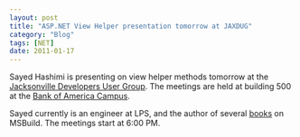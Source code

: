 ```yaml
---
layout: post
title: "ASP.NET View Helper presentation tomorrow at JAXDUG"
category: "Blog"
tags: [NET]
date: 2011-01-17
---
```



Sayed Hashimi is presenting on view helper methods tomorrow at the [Jacksonville Developers User Group](http://www.jaxdug.com). The meetings are held at building 500 at the [Bank of America Campus](http://maps.google.com/maps?q=9000+Southside+Blvd.+Jacksonville,+Fl.+32256&oe=utf-8&client=firefox-a&ie=UTF8&hq=&hnear=9000+Southside+Blvd,+Jacksonville,+Duval,+Florida+32256&gl=us&ei=ZMaNS9OXCoyRtgePociDCw&ved=0CAoQ8gEwAA&z=16).

Sayed currently is an engineer at LPS, and the author of several [books](http://www.amazon.com/Sayed-Ibrahim-Hashimi/e/B002BM214I/ref=sr_ntt_srch_lnk_1?_encoding=UTF8&qid=1267582728&sr=1-1) on MSBuild. The meetings start at 6:00 PM.